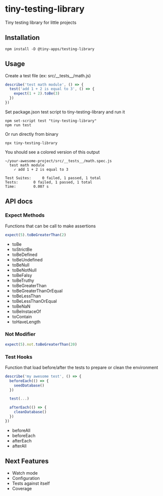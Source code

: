 # tiny-testing-library

Tiny testing library for little projects

## Installation

```
npm install -D @tiny-apps/testing-library
```

## Usage

Create a test file (ex: src/\_\_tests\_\_/math.js)

```js
describe('test math module', () => {
  test('add 1 + 2 is equal to 3', () => {
    expect(1 + 2).toBe(3)
  })
})
```

Set package.json test script to tiny-testing-library and run it

```
npm set-script test "tiny-testing-library"
npm run test
```

Or run directly from binary

```
npx tiny-testing-library
```

You should see a colored version of this output
```
~/your-awesome-project/src/__tests__/math.spec.js
  test math module
    ✓ add 1 + 2 is equal to 3

Test Suites: 	 0 failed, 1 passed, 1 total
Tests: 		 0 failed, 1 passed, 1 total
Time: 		 0.007 s

```

## API docs
### Expect Methods

Functions that can be call to make assertions

```js
expect(5).toBeGreaterThan(2)
```

- toBe
- toStrictBe
- toBeDefined
- toBeUndefined
- toBeNull
- toBeNotNull
- toBeFalsy
- toBeTruthy
- toBeGreaterThan
- toBeGreaterThanOrEqual
- toBeLessThan
- toBeLessThanOrEqual
- toBeNaN
- toBeInstaceOf
- toContain
- toHaveLength

### Not Modifier

```js
expect(5).not.toBeGreaterThan(20)
```

### Test Hooks

Function that load before/after the tests to prepare or clean the environment

```js
describe('my awesome test', () => {
  beforeEach(() => {
    seedDatabase()
  })

  test(...)

  afterEach(() => {
    cleanDatabase()
  })
})
```

- beforeAll
- beforeEach
- afterEach
- afterAll

## Next Features

- Watch mode
- Configuration
- Tests against itself
- Coverage
